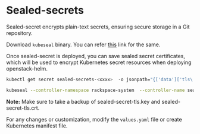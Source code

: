 # Sealed-secrets

Sealed-secret encrypts plain-text secrets, ensuring secure storage in a Git repository.

Download `kubeseal` binary. You can refer [this](https://github.com/bitnami-labs/sealed-secrets?tab=readme-ov-file#linux) link for the same.

Once sealed-secret is deployed, you can save sealed secret certificates, which will be used to encrypt Kubernetes secret resources when deploying openstack-helm.
```bash
kubectl get secret sealed-secrets-<xxxx>  -o jsonpath="{['data']['tls\.key']}"  -n rackspace-system | base64 -d > ../../tools/sealed-secret-tls.key

kubeseal --controller-namespace rackspace-system  --controller-name sealed-secrets --fetch-cert > ../../tools/sealed-secret-tls.crt
```
**Note:** Make sure to take a backup of sealed-secret-tls.key and sealed-secret-tls.crt.

For any changes or customization, modify the `values.yaml` file or create Kubernetes manifest file.